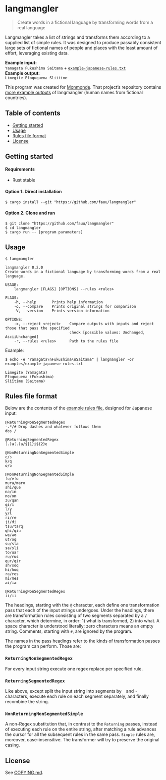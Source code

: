 # langmangler

> Create words in a fictional language by transforming words from a real language

Langmangler takes a list of strings and transforms them according to a supplied list of simple rules. It was designed to produce passably consistent large sets of fictional names of people and places with the least amount of effort, leveraging existing data.

**Example input:**<br>
`Yamagata Fukushima Saitama` + [`example-japanese-rules.txt`](#rules-file-format)<br>
**Example output:**<br>
`Limegite Efoququema Sliītime`

This program was created for [Monmonde](https://github.com/fauu/Monmonde/). That project’s repository contains [more example outputs](https://github.com/fauu/Monmonde/tree/master/sim/data/names) of langmangler (human names from fictional countries).

## Table of contents

- [Getting started](#getting-started)
- [Usage](#usage)
- [Rules file format](#rules-file-format)
- [License](#license)

## Getting started

#### Requirements

- Rust stable

#### Option 1. Direct installation

```
$ cargo install --git "https://github.com/fauu/langmangler"
```

#### Option 2. Clone and run

```
$ git clone "https://github.com/fauu/langmangler"
$ cd langmangler
$ cargo run -- [program parameters]
```

## Usage

```
$ langmangler

langmangler 0.2.0
Create words in a fictional language by transforming words from a real language.

USAGE:
    langmangler [FLAGS] [OPTIONS] --rules <rules>

FLAGS:
    -h, --help       Prints help information
    -o, --compare    Prints original strings for comparison
    -V, --version    Prints version information

OPTIONS:
    -x, --reject <reject>    Compare outputs with inputs and reject those that pass the specified
                             check [possible values: Unchanged, AsciiUnchanged]
    -r, --rules <rules>      Path to the rules file
```

Example:

```
$ echo -e "Yamagata\nFukushima\nSaitama" | langmangler -or examples/example-japanese-rules.txt

Limegite (Yamagata)
Efoququema (Fukushima)
Sliītime (Saitama)
```

## Rules file format

Below are the contents of the [example rules file](/examples/example-japanese-rules.txt), designed for Japanese input:

```
@ReturningNonSegmentedRegex
-.*/# Drop dashes and whatever follows them
dos /

@ReturningSegmentedRegex
(.)a(.)a/${1}i${2}e

@NonReturningNonSegmentedSimple
c/s
k/q
ō/o

@NonReturningNonSegmentedSimple
fu/efo
mura/maro
shi/que
na/in
no/on
zu/qan
qi/i
l/y
y/l
ri/re
ji/di
tsu/tarq
qhi/qiu
wa/wo
ut/oq
su/sla
sa/sli
to/uar
ru/rus
qur/qir
sh/soq
hi/hoq
ra/res
mi/mes
ai/ia

@ReturningNonSegmentedRegex
ii/iī
```

The headings, starting with the `@` character, each define one transformation pass that each of the input strings undergoes. Under the headings, there are transformation rules consisting of two segments separated by a `/` character, which determine, in order: 1) what is transformed, 2) into what. A space character is understood literally; zero characters means an empty string. Comments, starting with `#`, are ignored by the program.

The names in the pass headings refer to the kinds of transformation passes the program can perform. Those are:

### `ReturningNonSegmentedRegex`

For every input string execute one regex replace per specified rule.

### `ReturningSegmentedRegex`

Like above, except split the input string into segments by ` ` and `-` characters, execute each rule on each segment separately, and finally recombine the string.

### `NonReturningNonSegmentedSimple`

A non-Regex substitution that, in contrast to the `Returning` passes, instead of executing each rule on the entire string, after matching a rule advances the cursor for all the subsequent rules in the same pass. `Simple` rules are, moreover, case-insensitive. The transformer will try to preserve the original casing.

## License

See [COPYING.md](COPYING.md).
